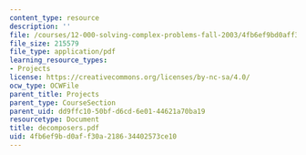 ```yaml
---
content_type: resource
description: ''
file: /courses/12-000-solving-complex-problems-fall-2003/4fb6ef9bd0aff30a218634402573ce10_decomposers.pdf
file_size: 215579
file_type: application/pdf
learning_resource_types:
- Projects
license: https://creativecommons.org/licenses/by-nc-sa/4.0/
ocw_type: OCWFile
parent_title: Projects
parent_type: CourseSection
parent_uid: dd9ffc10-50bf-d6cd-6e01-44621a70ba19
resourcetype: Document
title: decomposers.pdf
uid: 4fb6ef9b-d0af-f30a-2186-34402573ce10
---
```

